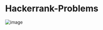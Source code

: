 # Hackerrank-Problems

![image](https://user-images.githubusercontent.com/89011589/153597265-57441eaa-2517-402f-b8bd-7a98b33fe450.png)
